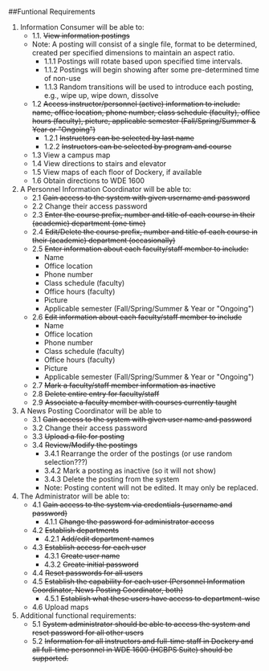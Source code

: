 ##Funtional Requirements

1. Information Consumer will be able to:
    * 1.1. <s>View information postings</s>
    * Note: A posting will consist of a single file, format to be determined, created per specified dimensions to maintain an aspect ratio.
        * 1.1.1 Postings will rotate based upon specified time intervals.
        * 1.1.2 Postings will begin showing after some pre-determined time of non-use
        * 1.1.3 Random transitions will be used to introduce each posting, e.g., wipe up, wipe down, dissolve
    * 1.2 <s>Access instructor/personnel (active) information to include: name, office location, phone number, class schedule (faculty), office hours (faculty), picture, applicable semester (Fall/Spring/Summer &amp; Year or "Ongoing")</s>
        * 1.2.1 <s>Instructors can be selected by last name</s>
        * 1.2.2 <s>Instructors can be selected by program and course</s>
    * 1.3 View a campus map
    * 1.4 View directions to stairs and elevator
    * 1.5 View maps of each floor of Dockery, if available
    * 1.6 Obtain directions to WDE 1600
2. A Personnel Information Coordinator will be able to:
    * 2.1 <s>Gain access to the system with given username and password</s>
    * 2.2 Change their access password
    * 2.3 <s>Enter the course prefix, number and title of each course in their (academic) department (one time)</s>
    * 2.4 <s>Edit/Delete the course prefix, number and title of each course in their (academic) department (occasionally)</s>
    * 2.5 <s>Enter information about each faculty/staff member to include: </s>
        * Name
        * Office location
        * Phone number
        * Class schedule (faculty)
        * Office hours (faculty)
        * Picture
        * Applicable semester (Fall/Spring/Summer & Year or "Ongoing")
    * 2.6 <s>Edit information about each faculty/staff member to include </s>
        * Name
        * Office location
        * Phone number
        * Class schedule (faculty)
        * Office hours (faculty)
        * Picture
        * Applicable semester (Fall/Spring/Summer & Year or "Ongoing")
    * 2.7 <s>Mark a faculty/staff member information as inactive</s>
    * 2.8 <s>Delete entire entry for faculty/staff</s>
    * 2.9 <s>Associate a faculty member with courses currently taught</s>
3. A News Posting Coordinator will be able to
    * 3.1 <s>Gain access to the system with given user name and password</s>
    * 3.2 Change their access password
    * 3.3 <s>Upload a file for posting</s>
    * 3.4 <s>Review/Modify the postings</s>
        * 3.4.1 Rearrange the order of the postings (or use random selection???)
        * 3.4.2 Mark a posting as inactive (so it will not show)
        * 3.4.3 Delete the posting from the system
        * Note: Posting content will not be edited. It may only be replaced.
4. The Administrator will be able to:
    * 4.1 <s>Gain access to the system via credentials (username and password)</s>
        * 4.1.1 <s>Change the password for administrator access</s>
    * 4.2 <s>Establish departments</s>
        * 4.2.1 <s>Add/edit department names</s>
    * 4.3 <s>Establish access for each user</s>
        * 4.3.1 <s>Create user name</s>
        * 4.3.2 <s>Create initial password</s>
    * 4.4 <s>Reset passwords for all users</s>
    * 4.5 <s>Establish the capability for each user (Personnel Information Coordinator, News Posting Coordinator, both)</s>
        * 4.5.1 <s>Establish what these users have access to department-wise</s>
    * 4.6 Upload maps
5. Additional functional requirements:
    * 5.1 <s>System administrator should be able to access the system and reset password for all other users</s>
    * 5.2 <s>Information for all instructors and full-time staff in Dockery and all full-time personnel in WDE 1600 (HCBPS Suite) should be supported.</s>
